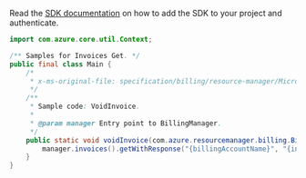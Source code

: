 Read the [SDK documentation](https://github.com/Azure/azure-sdk-for-java/blob/azure-resourcemanager-billing_1.0.0-beta.2/sdk/billing/azure-resourcemanager-billing/README.md) on how to add the SDK to your project and authenticate.

```java
import com.azure.core.util.Context;

/** Samples for Invoices Get. */
public final class Main {
    /*
     * x-ms-original-file: specification/billing/resource-manager/Microsoft.Billing/stable/2020-05-01/examples/VoidInvoice.json
     */
    /**
     * Sample code: VoidInvoice.
     *
     * @param manager Entry point to BillingManager.
     */
    public static void voidInvoice(com.azure.resourcemanager.billing.BillingManager manager) {
        manager.invoices().getWithResponse("{billingAccountName}", "{invoiceName}", Context.NONE);
    }
}
```
